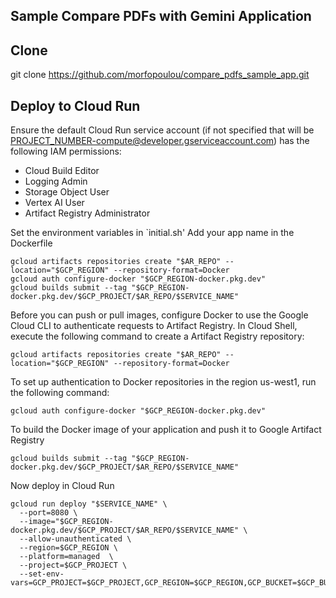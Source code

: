 ## Sample Compare PDFs with Gemini Application

## Clone

git clone https://github.com/morfopoulou/compare_pdfs_sample_app.git

## Deploy to Cloud Run

Ensure the default Cloud Run service account (if not specified that will be PROJECT_NUMBER-compute@developer.gserviceaccount.com) has the following IAM permissions:
- Cloud Build Editor
- Logging Admin
- Storage Object User
- Vertex AI User
- Artifact Registry Administrator


Set the environment variables in `initial.sh'
Add your app name in the Dockerfile
```In Cloud Shell, execute the following commands:
gcloud artifacts repositories create "$AR_REPO" --location="$GCP_REGION" --repository-format=Docker
gcloud auth configure-docker "$GCP_REGION-docker.pkg.dev"
gcloud builds submit --tag "$GCP_REGION-docker.pkg.dev/$GCP_PROJECT/$AR_REPO/$SERVICE_NAME"
```
Before you can push or pull images, configure Docker to use the Google Cloud CLI to authenticate requests to Artifact Registry.
In Cloud Shell, execute the following command to create a Artifact Registry repository:

```
gcloud artifacts repositories create "$AR_REPO" --location="$GCP_REGION" --repository-format=Docker
```

To set up authentication to Docker repositories in the region us-west1, run the following command:

```
gcloud auth configure-docker "$GCP_REGION-docker.pkg.dev"
```

To build the Docker image of your application and push it to Google Artifact Registry

```
gcloud builds submit --tag "$GCP_REGION-docker.pkg.dev/$GCP_PROJECT/$AR_REPO/$SERVICE_NAME"
```

Now deploy in Cloud Run
``` 
gcloud run deploy "$SERVICE_NAME" \
  --port=8080 \
  --image="$GCP_REGION-docker.pkg.dev/$GCP_PROJECT/$AR_REPO/$SERVICE_NAME" \
  --allow-unauthenticated \
  --region=$GCP_REGION \
  --platform=managed  \
  --project=$GCP_PROJECT \
  --set-env-vars=GCP_PROJECT=$GCP_PROJECT,GCP_REGION=$GCP_REGION,GCP_BUCKET=$GCP_BUCKET
```
